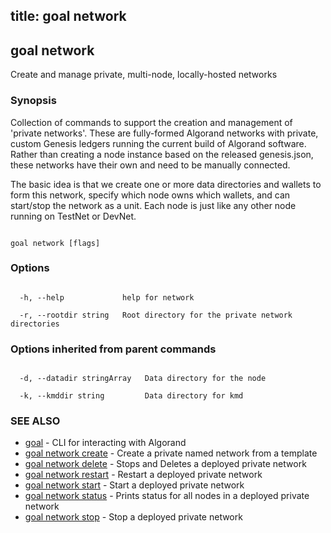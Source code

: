 title: goal network
---
## goal network



Create and manage private, multi-node, locally-hosted networks



### Synopsis



Collection of commands to support the creation and management of 'private networks'. These are fully-formed Algorand networks with private, custom Genesis ledgers running the current build of Algorand software. Rather than creating a node instance based on the released genesis.json, these networks have their own and need to be manually connected.



The basic idea is that we create one or more data directories and wallets to form this network, specify which node owns which wallets, and can start/stop the network as a unit. Each node is just like any other node running on TestNet or DevNet.



```

goal network [flags]

```



### Options



```

  -h, --help             help for network

  -r, --rootdir string   Root directory for the private network directories

```



### Options inherited from parent commands



```

  -d, --datadir stringArray   Data directory for the node

  -k, --kmddir string         Data directory for kmd

```



### SEE ALSO



* [goal](../../../goal/goal/)	 - CLI for interacting with Algorand
* [goal network create](../create/)	 - Create a private named network from a template
* [goal network delete](../delete/)	 - Stops and Deletes a deployed private network
* [goal network restart](../restart/)	 - Restart a deployed private network
* [goal network start](../start/)	 - Start a deployed private network
* [goal network status](../status/)	 - Prints status for all nodes in a deployed private network
* [goal network stop](../stop/)	 - Stop a deployed private network



